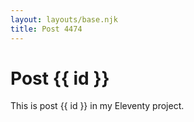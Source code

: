 ```yaml
---
layout: layouts/base.njk
title: Post 4474
---
```


# Post {{ id }}

This is post {{ id }} in my Eleventy project.
